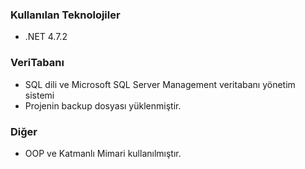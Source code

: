 
### Kullanılan Teknolojiler
* .NET 4.7.2

### VeriTabanı
* SQL dili ve Microsoft SQL Server Management veritabanı yönetim sistemi
* Projenin backup dosyası yüklenmiştir.

### Diğer
* OOP ve Katmanlı Mimari kullanılmıştır.

